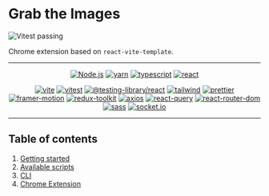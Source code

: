 # Grab the Images

<img src="https://github.com/XenoPOMP/image-grabber-extension/workflows/Testing/badge.svg" alt="Vitest passing" />

Chrome extension based on `react-vite-template`.

<hr>

<p align="center">
<a href="https://nodejs.org/en"><img src="https://img.shields.io/static/v1?label=&message=Node.js&color=%23339933&style=for-the-badge&logo=Node.js&logoColor=white" alt="Node.js"></a>
<a href="https://yarnpkg.com/"><img src="https://img.shields.io/static/v1?label=&message=yarn&color=%232C8EBB&style=for-the-badge&logo=yarn&logoColor=white" alt="yarn"></a>
<a href="https://www.typescriptlang.org/"><img src="https://img.shields.io/static/v1?label=&message=typescript&color=%233178C6&style=for-the-badge&logo=typescript&logoColor=white" alt="typescript"></a>
<a href="https://react.dev/"><img src="https://img.shields.io/static/v1?label=&message=react&color=%2361DAFB&style=for-the-badge&logo=react&logoColor=black" alt="react"></a>
</p>

<p align="center">
<a href="https://vitejs.dev/"><img src="https://img.shields.io/static/v1?label=&message=vite&color=%23646CFF&logo=Vite&logoColor=white" alt="vite"></a>
<a href="https://vitest.dev/"><img src="https://img.shields.io/static/v1?label=&message=vitest&color=%236E9F18&logo=Vitest&logoColor=yellow" alt="vitest"></a>
<a href="https://testing-library.com/docs/react-testing-library/intro/"><img src="https://img.shields.io/static/v1?label=&message=%40testing-library%2Freact&color=%23E33332&logo=Testing+Library&logoColor=white" alt="@testing-library/react"></a>
<a href="https://tailwindcss.com"><img src="https://img.shields.io/static/v1?label=&message=tailwind&color=%2306B6D4&logo=tailwindcss&logoColor=white" alt="tailwind"></a>
<a href="https://prettier.io/"><img src="https://img.shields.io/static/v1?label=&message=prettier&color=1A2B34&logo=prettier&logoColor=F7BA3E" alt="prettier"></a>
<a href="https://www.framer.com/motion/"><img src="https://img.shields.io/static/v1?label=&message=framer-motion&color=%230055FF&logo=Framer&logoColor=black" alt="framer-motion"></a>
<a href="https://redux-toolkit.js.org/"><img src="https://img.shields.io/static/v1?label=&message=redux-toolkit&color=%23764ABC&logo=Redux&logoColor=wite" alt="redux-toolkit"></a>
<a href="https://axios-http.com/"><img src="https://img.shields.io/static/v1?label=&message=axios&color=%235A29E4&logo=axios&logoColor=white" alt="axios"></a>
<a href="https://react-query-v3.tanstack.com/"><img src="https://img.shields.io/static/v1?label=&message=react-query&color=%23FF4154&logo=React+Query&logoColor=002C4B" alt="react-query"></a>
<a href="https://reactrouter.com/en/main"><img src="https://img.shields.io/static/v1?label=&message=react-router-dom&color=%23CA4245&logo=React+Router&logoColor=white" alt="react-router-dom"></a>
<a href="https://sass-lang.com/"><img src="https://img.shields.io/static/v1?label=&message=sass&color=%23CC6699&logo=sass&logoColor=white" alt="sass"></a>
<a href="https://socket.io"><img src="https://img.shields.io/static/v1?label=&message=socket.io&color=%23010101&logo=socketdotio" alt="socket.io"></a>
</p>
<hr>

## Table of contents

1. [Getting started](./.rvt/docs/GETTING-STARTED.md)
2. [Available scripts](./.rvt/docs/AVAILABLE-SCRIPTS.md)
3. [CLI](https://github.com/XenoPOMP/rvt-cli#readme)
4. [Chrome Extension](./.rvt/docs/CHROME-EXT.md)
